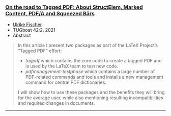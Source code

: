 

### <a href="{{site.baseurl}}/publications/paper_2021-UFi-TUB-tb131fischer-tagpdf.pdf">On the road to Tagged PDF: About StructElem, Marked Content, PDF/A and Squeezed Bärs</a>

+ [Ulrike Fischer]({{site.baseurl}}/about/team/#ulrike-fischer)
+ TUGboat 42:2, 2021 
+ Abstract
> In this article I present two packages as part of the LaTeX Project’s “Tagged PDF” effort:
>  - *tagpdf* which contains the core code to create a tagged PDF and is used by the LaTeX team to test new code.
>  - *pdfmanagement-testphase* which contains a large number of PDF-related commands and tools and installs a new management command for central PDF dictionaries.
>
> I will show how to use these packages and the benefits they will bring for the average user, while also mentioning resulting incompatibilities and required changes in documents.

***

